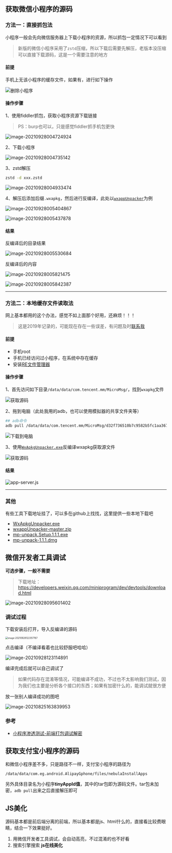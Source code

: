 ## 获取微信小程序的源码

### 方法一：直接抓包法

小程序一般会先向微信服务器上下载小程序的资源，所以抓包一定情况下可以看到

> 新版的微信小程序采用了`zstd`压缩，所以下载后需要先解压，老版本没压缩可以直接下载源码，这是一个需要注意的地方

#### 前提

手机上无该小程序的缓存文件，如果有，进行如下操作

![删除小程序](获取微信小程序源码.assets/15734795979325812253.jpg)

#### 操作步骤

1、使用fiddler抓包，获取小程序资源下载链接

> PS：burp也可以，只是感觉fiddler抓手机包更快

![image-20210928004724924](获取微信小程序源码.assets/image-20210928004724924.png)

2、下载小程序

![image-20210928004735142](获取微信小程序源码.assets/image-20210928004735142.png)

3、zstd解压

```bash
zstd -d xxx.zstd
```

![image-20210928004933474](获取微信小程序源码.assets/image-20210928004933474.png)

4、解压后添加后缀`.wxapkg`，然后进行反编译，此处以[`wxappUnpacker`](#其他)为例

![image-20210928005404867](获取微信小程序源码.assets/image-20210928005404867.png)

![image-20210928005437878](获取微信小程序源码.assets/image-20210928005437878.png)



#### 结果

反编译后的目录结果

![image-20210928005530684](获取微信小程序源码.assets/image-20210928005530684.png)

反编译后的内容

![image-20210928005821475](获取微信小程序源码.assets/image-20210928005821475.png)

![image-20210928005842387](获取微信小程序源码.assets/image-20210928005842387.png)

---

### 方法二：本地缓存文件读取法

网上基本都用的这个办法，感觉不如上面那个好用，还麻烦！！！

> 这是2019年记录的，可能现在存在一些误差，有问题及时[联系我](mailto:1979139113@qq.com)

#### 前提

* 手机root
* 手机已经访问过小程序，在系统中存在缓存
* 安装[RE文件管理器](https://github.com/damit5/GraphBed/raw/master/file/RE%E6%96%87%E4%BB%B6%E7%AE%A1%E7%90%86%E5%99%A8.apk)

#### 操作步骤

1、首先访问如下目录`/data/data/com.tencent.mm/MicroMsg/`，找到`wxapkg`文件

![获取源码](获取微信小程序源码.assets/157347959832753357131.jpg)

2、拖到电脑（此处我用的adb，也可以使用模拟器的共享文件夹等）

```bash
## adb命令
adb pull /data/data/com.tencent.mm/MicroMsg/d32f736510b7c9582b5fc1aa3673b2bb/appbrand/pkg/debug_826840826_2_-1071461312
```
![下载到电脑](获取微信小程序源码.assets/157347959840033089562.png)

3、使用[`WxApkgUnpacker.exe`](https://raw.githubusercontent.com/damit5/GraphBed/master/file/WxApkgUnpacker.exe)反编译wxapkg获取源文件

![获取源码](获取微信小程序源码.assets/15734795984342412537.png)

#### 结果

![app-server.js](获取微信小程序源码.assets/157347959846515852339.jpg)

---

### 其他

有些工具下载地址挂了，可以多在github上找找，这里提供一些本地下载吧

- [WxApkgUnpacker.exe](获取微信小程序源码.assets/WxApkgUnpacker.exe)
- [wxappUnpacker-master.zip](获取微信小程序源码.assets/wxappUnpacker-master.zip)
- [mp-unpack.Setup.1.1.1.exe](获取微信小程序源码.assets/mp-unpack.Setup.1.1.1.exe)
- [mp-unpack-1.1.1.dmg](获取微信小程序源码.assets/mp-unpack-1.1.1.dmg)

## 微信开发者工具调试

**可选步骤，一般不需要**

> 下载地址：https://developers.weixin.qq.com/miniprogram/dev/devtools/download.html

![image-20210928095601402](获取微信小程序源码.assets/image-20210928095601402.png)

### 调试过程

下载安装后打开，导入反编译的源码

<img src="获取微信小程序源码.assets/image-20210928122357767.png" alt="image-20210928122357767" style="zoom:50%;" />

点击编译（不编译看着也比较舒服吧哈哈）

![image-20210928123114891](获取微信小程序源码.assets/image-20210928123114891.png)

编译完成后就可以自己调试了

> 如果代码存在混淆等情况，可能编译不成功，不过也不太影响我们测试，因为我们也主要是分析各个接口的东西；如果有加密什么的，能调试就很方便

放一张别人编译成功的图吧

![image-20210825163839953](获取微信小程序源码.assets/afed3a69be55b153af81088a97a8f14f.png)

### 参考

- [小程序渗透测试-前端打包调试解密](https://blog.csdn.net/god_zzZ/article/details/120011021)



## 获取支付宝小程序的源码

和微信小程序差不多，只是路径不一样，支付宝小程序的路径为

```
/data/data/com.eg.android.AlipayGphone/files/nebulaInstallApps
```

另外具体目录名为小程序**tinyAppId值**，其中的tar包即为源码文件。tar包未加密，`adb pull`出来之后直接解压即可



## JS美化

源码基本都是前后端分离的前端，所以基本都是js、html什么的，直接看比较费眼睛，结合一下效果挺好。

1. 用微信开发者工具调试，会自动高亮，不过混淆的也不好看
2. 搜索引擎搜索 **js在线美化**

